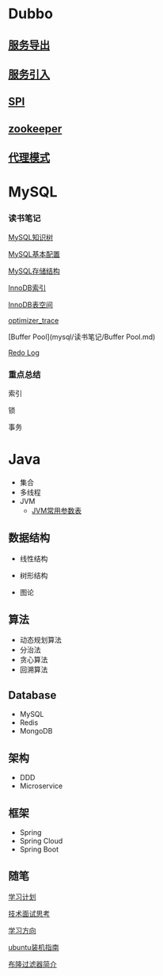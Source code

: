 



# Dubbo

## [服务导出](dubbo/dubbo-服务导出.md)

## [服务引入](dubbo/dubbo-服务引入.md)

## [SPI](dubbo/dubbo-SPI.md)

## [zookeeper](dubbo/dubbo-zookeeper.md)

## [代理模式](dubbo/dubbo-代理模式.md)

# MySQL

### 读书笔记

[MySQL知识树](mysql/MySQL知识树.md)

[MySQL基本配置](mysql/读书笔记/MySQL基本配置.md)

[MySQL存储结构](mysql/读书笔记/MySQL存储结构.md)

[InnoDB索引](mysql/读书笔记/InnoDB索引.md)

[InnoDB表空间](mysql/读书笔记/InnoDB表空间.md)

[optimizer_trace](mysql/读书笔记/optimizer_trace.md)

[Buffer Pool](mysql/读书笔记/Buffer Pool.md)

[Redo Log](mysql/读书笔记/Redo_Log.md)

### 重点总结

索引

锁

事务

# Java

- 集合
- 多线程
- JVM
  - [JVM常用参数表](jvm/JVM常用参数表.md)

## 数据结构

- 线性结构

- 树形结构

- 图论

## 算法
- 动态规划算法
- 分治法
- 贪心算法
- 回溯算法

## Database

- MySQL
- Redis
- MongoDB

## 架构

- DDD
- Microservice

## 框架
- Spring
- Spring Cloud
- Spring Boot 



## 随笔

[学习计划](随笔/学习计划.md)

[技术面试思考](随笔/技术面试思考.md)

[学习方向](随笔/学习方向.md)

[ubuntu装机指南](linux/ubuntu装机指南.md)

[布隆过滤器简介](redis/布隆过滤器简介.md)
